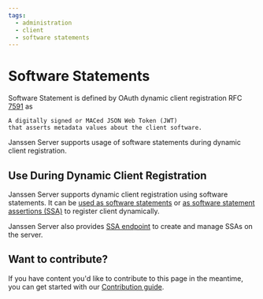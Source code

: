 ```yaml
---
tags:
  - administration
  - client
  - software statements
---
```


# Software Statements

Software Statement is defined by OAuth dynamic client registration RFC
[7591](https://datatracker.ietf.org/doc/html/rfc7591#section-1.2) as

```
A digitally signed or MACed JSON Web Token (JWT) 
that asserts metadata values about the client software.
```

Janssen Server supports usage of software statements during dynamic client registration.

## Use During Dynamic Client Registration

Janssen Server supports dynamic client registration using software statements. It can be
[used as software statements](./../../auth-server/endpoints/client-registration.md#using-software-statement) or
[as software statement assertions (SSA)](../../auth-server/endpoints/client-registration.md#special-mention-about-fapi)
to register client dynamically.

Janssen Server also provides [SSA endpoint](../../auth-server/endpoints/ssa.md) to create and manage SSAs on the server.

## Want to contribute?

If you have content you'd like to contribute to this page in the meantime, you can get started with our [Contribution guide](https://docs.jans.io/head/CONTRIBUTING/).
